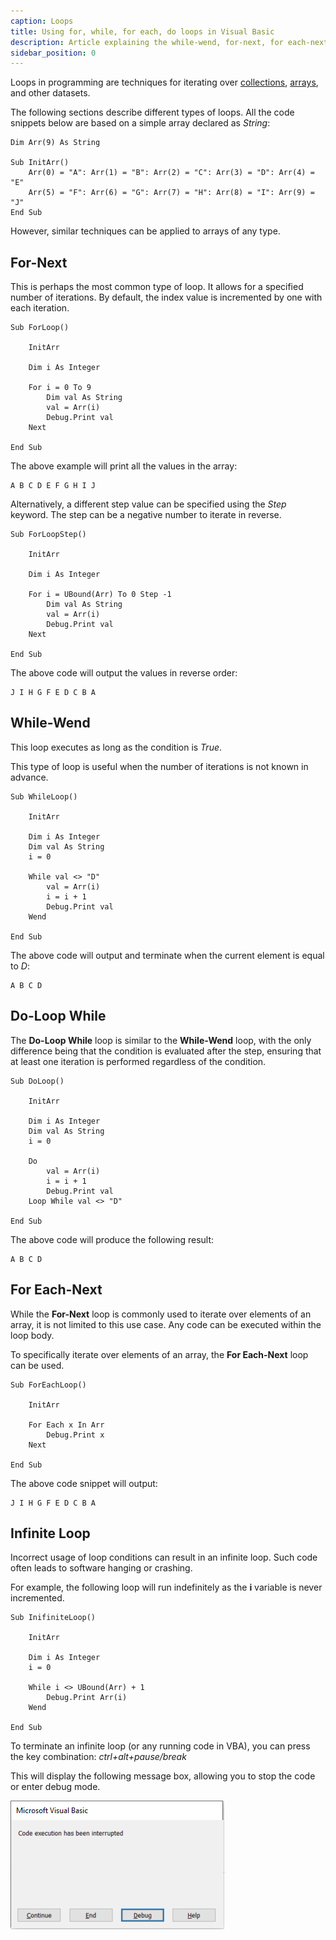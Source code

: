 ```yaml
---
caption: Loops
title: Using for, while, for each, do loops in Visual Basic
description: Article explaining the while-wend, for-next, for each-next, do-while loops and traversal techniques
sidebar_position: 0
---
```

Loops in programming are techniques for iterating over [collections](/docs/codestack/visual-basic/data-sets/collection/), [arrays](/docs/codestack/visual-basic/data-sets/array/), and other datasets.

The following sections describe different types of loops. All the code snippets below are based on a simple array declared as *String*:

```vba
Dim Arr(9) As String

Sub InitArr()
    Arr(0) = "A": Arr(1) = "B": Arr(2) = "C": Arr(3) = "D": Arr(4) = "E"
    Arr(5) = "F": Arr(6) = "G": Arr(7) = "H": Arr(8) = "I": Arr(9) = "J"
End Sub
```

However, similar techniques can be applied to arrays of any type.

## For-Next

This is perhaps the most common type of loop. It allows for a specified number of iterations. By default, the index value is incremented by one with each iteration.

```vba
Sub ForLoop()
    
    InitArr
    
    Dim i As Integer
    
    For i = 0 To 9
        Dim val As String
        val = Arr(i)
        Debug.Print val
    Next
    
End Sub
```

The above example will print all the values in the array:

```
A B C D E F G H I J
```

Alternatively, a different step value can be specified using the *Step* keyword. The step can be a negative number to iterate in reverse.

```vba
Sub ForLoopStep()
    
    InitArr
    
    Dim i As Integer
    
    For i = UBound(Arr) To 0 Step -1
        Dim val As String
        val = Arr(i)
        Debug.Print val
    Next
    
End Sub
```

The above code will output the values in reverse order:

```
J I H G F E D C B A
```

## While-Wend

This loop executes as long as the condition is *True*.

This type of loop is useful when the number of iterations is not known in advance.

```vba
Sub WhileLoop()
    
    InitArr
    
    Dim i As Integer
    Dim val As String
    i = 0
    
    While val <> "D"
        val = Arr(i)
        i = i + 1
        Debug.Print val
    Wend
    
End Sub
```

The above code will output and terminate when the current element is equal to *D*:

```
A B C D
```

## Do-Loop While

The **Do-Loop While** loop is similar to the **While-Wend** loop, with the only difference being that the condition is evaluated after the step, ensuring that at least one iteration is performed regardless of the condition.

```vba
Sub DoLoop()
    
    InitArr
    
    Dim i As Integer
    Dim val As String
    i = 0
    
    Do
        val = Arr(i)
        i = i + 1
        Debug.Print val
    Loop While val <> "D"
    
End Sub
```

The above code will produce the following result:

```
A B C D
```

## For Each-Next

While the **For-Next** loop is commonly used to iterate over elements of an array, it is not limited to this use case. Any code can be executed within the loop body.

To specifically iterate over elements of an array, the **For Each-Next** loop can be used.

```vba
Sub ForEachLoop()
            
    InitArr
    
    For Each x In Arr
        Debug.Print x
    Next
    
End Sub
```

The above code snippet will output:

```
J I H G F E D C B A
```

## Infinite Loop

Incorrect usage of loop conditions can result in an infinite loop. Such code often leads to software hanging or crashing.

For example, the following loop will run indefinitely as the **i** variable is never incremented.

```vba
Sub InifiniteLoop()
    
    InitArr
    
    Dim i As Integer
    i = 0
    
    While i <> UBound(Arr) + 1
        Debug.Print Arr(i)
    Wend
    
End Sub
```

To terminate an infinite loop (or any running code in VBA), you can press the key combination: *ctrl+alt+pause/break*

This will display the following message box, allowing you to stop the code or enter debug mode.

![Terminate Code Execution](terminate-code-execution.png)